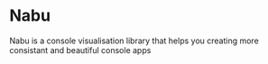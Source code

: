 # Nabu
Nabu is a console visualisation library that helps you creating more consistant and beautiful console apps
